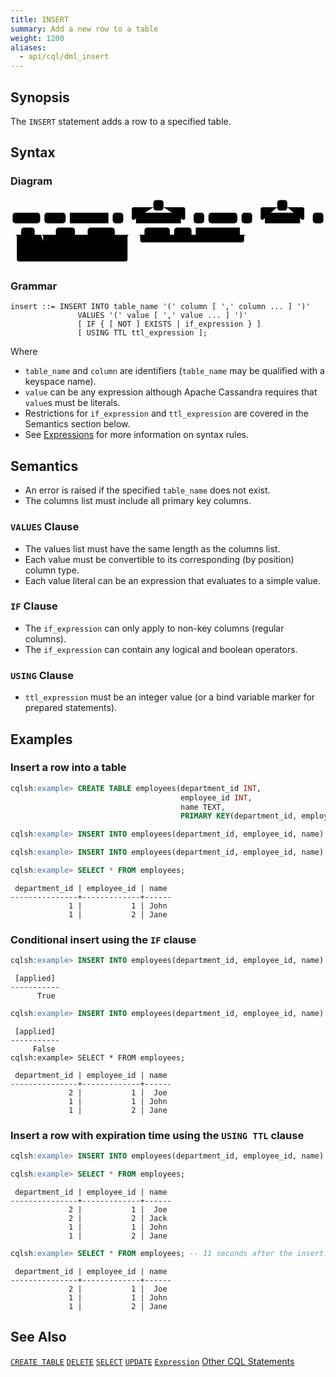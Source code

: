 ```yaml
---
title: INSERT
summary: Add a new row to a table
weight: 1200
aliases:
  - api/cql/dml_insert
---
```


## Synopsis

The `INSERT` statement adds a row to a specified table.

## Syntax
### Diagram
<svg class="rrdiagram" version="1.1" xmlns:xlink="http://www.w3.org/1999/xlink" xmlns="http://www.w3.org/2000/svg" width="743" height="160" viewbox="0 0 743 160"><path class="connector" d="M0 52h5m65 0h10m50 0h10m91 0h10m25 0h30m-5 0q-5 0-5-5v-20q0-5 5-5h46m24 0h46q5 0 5 5v20q0 5-5 5m-5 0h30m25 0h10m68 0h10m25 0h30m-5 0q-5 0-5-5v-20q0-5 5-5h34m24 0h35q5 0 5 5v20q0 5-5 5m-5 0h30m25 0h5m-743 35h25m32 0h50m45 0h20m-80 0q5 0 5 5v8q0 5 5 5h55q5 0 5-5v-8q0-5 5-5m5 0h10m64 0h20m-194 0q5 0 5 5v35q0 5 5 5h5m98 0h66q5 0 5-5v-35q0-5 5-5m5 0h20m-276 0q5 0 5 5v53q0 5 5 5h251q5 0 5-5v-53q0-5 5-5m5 0h30m60 0h10m41 0h10m104 0h20m-260 0q5 0 5 5v8q0 5 5 5h235q5 0 5-5v-8q0-5 5-5m5 0h5"/><rect class="literal" x="5" y="35" width="65" height="25" rx="7"/><text class="text" x="15" y="52">INSERT</text><rect class="literal" x="80" y="35" width="50" height="25" rx="7"/><text class="text" x="90" y="52">INTO</text><a xlink:href="../grammar_diagrams#table-name"><rect class="rule" x="140" y="35" width="91" height="25"/><text class="text" x="150" y="52">table_name</text></a><rect class="literal" x="241" y="35" width="25" height="25" rx="7"/><text class="text" x="251" y="52">(</text><rect class="literal" x="337" y="5" width="24" height="25" rx="7"/><text class="text" x="347" y="22">,</text><a xlink:href="../grammar_diagrams#column-name"><rect class="rule" x="296" y="35" width="106" height="25"/><text class="text" x="306" y="52">column_name</text></a><rect class="literal" x="432" y="35" width="25" height="25" rx="7"/><text class="text" x="442" y="52">)</text><rect class="literal" x="467" y="35" width="68" height="25" rx="7"/><text class="text" x="477" y="52">VALUES</text><rect class="literal" x="545" y="35" width="25" height="25" rx="7"/><text class="text" x="555" y="52">(</text><rect class="literal" x="629" y="5" width="24" height="25" rx="7"/><text class="text" x="639" y="22">,</text><a xlink:href="../grammar_diagrams#expression"><rect class="rule" x="600" y="35" width="83" height="25"/><text class="text" x="610" y="52">expression</text></a><rect class="literal" x="713" y="35" width="25" height="25" rx="7"/><text class="text" x="723" y="52">)</text><rect class="literal" x="25" y="70" width="32" height="25" rx="7"/><text class="text" x="35" y="87">IF</text><rect class="literal" x="107" y="70" width="45" height="25" rx="7"/><text class="text" x="117" y="87">NOT</text><rect class="literal" x="182" y="70" width="64" height="25" rx="7"/><text class="text" x="192" y="87">EXISTS</text><a xlink:href="../grammar_diagrams#if-expression"><rect class="rule" x="87" y="115" width="98" height="25"/><text class="text" x="97" y="132">if_expression</text></a><rect class="literal" x="316" y="70" width="60" height="25" rx="7"/><text class="text" x="326" y="87">USING</text><rect class="literal" x="386" y="70" width="41" height="25" rx="7"/><text class="text" x="396" y="87">TTL</text><a xlink:href="../grammar_diagrams#ttl-expression"><rect class="rule" x="437" y="70" width="104" height="25"/><text class="text" x="447" y="87">ttl_expression</text></a></svg>

### Grammar

```
insert ::= INSERT INTO table_name '(' column [ ',' column ... ] ')'
               VALUES '(' value [ ',' value ... ] ')'
               [ IF { [ NOT ] EXISTS | if_expression } ]
               [ USING TTL ttl_expression ];
```

Where

- `table_name` and `column` are identifiers (`table_name` may be qualified with a keyspace name).
- `value` can be any expression although Apache Cassandra requires that `value`s must be literals.
- Restrictions for `if_expression` and `ttl_expression` are covered in the Semantics section below.
- See [Expressions](..#expressions) for more information on syntax rules.

## Semantics
 - An error is raised if the specified `table_name` does not exist. 
 - The columns list must include all primary key columns.

### `VALUES` Clause
 - The values list must have the same length as the columns list.
 - Each value must be convertible to its corresponding (by position) column type.
 - Each value literal can be an expression that evaluates to a simple value.

### `IF` Clause
 - The `if_expression` can only apply to non-key columns (regular columns).
 - The `if_expression` can contain any logical and boolean operators.

### `USING` Clause
 - `ttl_expression` must be an integer value (or a bind variable marker for prepared statements).

## Examples

### Insert a row into a table
```{.sql .copy .separator-gt} 
cqlsh:example> CREATE TABLE employees(department_id INT, 
                                      employee_id INT, 
                                      name TEXT, 
                                      PRIMARY KEY(department_id, employee_id));
```
```{.sql .copy .separator-gt}                                   
cqlsh:example> INSERT INTO employees(department_id, employee_id, name) VALUES (1, 1, 'John');
```
```{.sql .copy .separator-gt} 
cqlsh:example> INSERT INTO employees(department_id, employee_id, name) VALUES (1, 2, 'Jane');
```
```{.sql .copy .separator-gt} 
cqlsh:example> SELECT * FROM employees;
```
```
 department_id | employee_id | name
---------------+-------------+------
             1 |           1 | John
             1 |           2 | Jane

```

### Conditional insert using the `IF` clause

```{.sql .copy .separator-gt} 
cqlsh:example> INSERT INTO employees(department_id, employee_id, name) VALUES (2, 1, 'Joe') IF name = null;
```
```
 [applied]
-----------
      True
```
```{.sql .copy .separator-gt} 
cqlsh:example> INSERT INTO employees(department_id, employee_id, name) VALUES (2, 1, 'Jack') IF NOT EXISTS;
```
``` 
 [applied]
-----------
     False
cqlsh:example> SELECT * FROM employees;

 department_id | employee_id | name
---------------+-------------+------
             2 |           1 |  Joe
             1 |           1 | John
             1 |           2 | Jane
```

### Insert a row with expiration time using the `USING TTL` clause

```{.sql .copy .separator-gt}
cqlsh:example> INSERT INTO employees(department_id, employee_id, name) VALUES (2, 2, 'Jack') USING TTL 10;
```
```{.sql .copy .separator-gt} 
cqlsh:example> SELECT * FROM employees;
```
```
 department_id | employee_id | name
---------------+-------------+------
             2 |           1 |  Joe
             2 |           2 | Jack
             1 |           1 | John
             1 |           2 | Jane
```
```{.sql .copy .separator-gt}              
cqlsh:example> SELECT * FROM employees; -- 11 seconds after the insert. 
```
``` 
 department_id | employee_id | name
---------------+-------------+------
             2 |           1 |  Joe
             1 |           1 | John
             1 |           2 | Jane
```

## See Also

[`CREATE TABLE`](../ddl_create_table)
[`DELETE`](../dml_delete)
[`SELECT`](../dml_select)
[`UPDATE`](../dml_update)
[`Expression`](..#expressions)
[Other CQL Statements](..)
